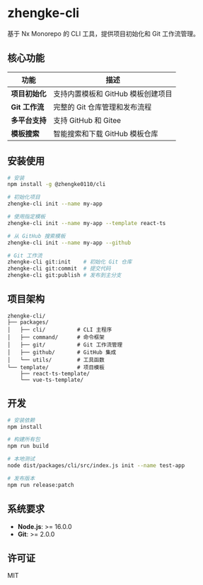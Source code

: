 # zhengke-cli

基于 Nx Monorepo 的 CLI 工具，提供项目初始化和 Git 工作流管理。

## 核心功能

| 功能           | 描述                               |
| -------------- | ---------------------------------- |
| **项目初始化** | 支持内置模板和 GitHub 模板创建项目 |
| **Git 工作流** | 完整的 Git 仓库管理和发布流程      |
| **多平台支持** | 支持 GitHub 和 Gitee               |
| **模板搜索**   | 智能搜索和下载 GitHub 模板仓库     |

## 安装使用

```bash
# 安装
npm install -g @zhengke0110/cli

# 初始化项目
zhengke-cli init --name my-app

# 使用指定模板
zhengke-cli init --name my-app --template react-ts

# 从 GitHub 搜索模板
zhengke-cli init --name my-app --github

# Git 工作流
zhengke-cli git:init    # 初始化 Git 仓库
zhengke-cli git:commit  # 提交代码
zhengke-cli git:publish # 发布到主分支
```

## 项目架构

```text
zhengke-cli/
├── packages/
│   ├── cli/          # CLI 主程序
│   ├── command/      # 命令框架
│   ├── git/          # Git 工作流管理
│   ├── github/       # GitHub 集成
│   └── utils/        # 工具函数
└── template/         # 项目模板
    ├── react-ts-template/
    └── vue-ts-template/
```

## 开发

```bash
# 安装依赖
npm install

# 构建所有包
npm run build

# 本地测试
node dist/packages/cli/src/index.js init --name test-app

# 发布版本
npm run release:patch
```

## 系统要求

- **Node.js**: >= 16.0.0
- **Git**: >= 2.0.0

## 许可证

MIT
